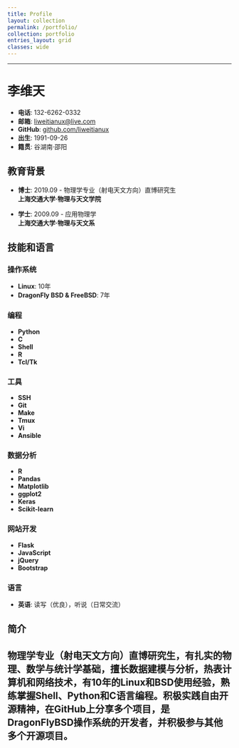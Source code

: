 ```yaml
---
title: Profile
layout: collection
permalink: /portfolio/
collection: portfolio
entries_layout: grid
classes: wide
---
```


---
# 李维天
- **电话**: 132-6262-0332
- **邮箱**: [liweitianux@live.com](mailto:liweitianux@live.com)
- **GitHub**: [github.com/liweitianux](https://github.com/liweitianux)
- **出生**: 1991-09-26
- **籍贯**: 谷湖南·邵阳

## 教育背景
- **博士**: 2019.09 - 物理学专业（射电天文方向）直博研究生  
  **上海交通大学·物理与天文学院**

- **学士**: 2009.09 - 应用物理学  
  **上海交通大学·物理与天文系**

## 技能和语言
### 操作系统
- **Linux**: 10年
- **DragonFly BSD & FreeBSD**: 7年

### 编程
- **Python**
- **C**
- **Shell**
- **R**
- **Tcl/Tk**

### 工具
- **SSH**
- **Git**
- **Make**
- **Tmux**
- **Vi**
- **Ansible**

### 数据分析
- **R**
- **Pandas**
- **Matplotlib**
- **ggplot2**
- **Keras**
- **Scikit-learn**

### 网站开发
- **Flask**
- **JavaScript**
- **jQuery**
- **Bootstrap**

### 语言
- **英语**: 读写（优良），听说（日常交流）

## 简介
物理学专业（射电天文方向）直博研究生，有扎实的物理、数学与统计学基础，擅长数据建模与分析，热表计算机和网络技术，有10年的Linux和BSD使用经验，熟练掌握Shell、Python和C语言编程。积极实践自由开源精神，在GitHub上分享多个项目，是DragonFlyBSD操作系统的开发者，并积极参与其他多个开源项目。
---